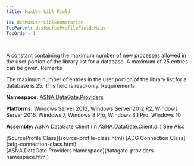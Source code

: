 ```yaml
---
title: MaxUserLibl Field

Id: dcsMaxUserLiblEnumeration
TocParent: dcsSourceProfileFieldsMain
TocOrder: 1

---
```


A constant containing the maximum number of new processes allowed in the user portion of the library list for a database. A maximum of 25 entries can be given.
Remarks

The maximum number of entries in the user portion of the library list for a database is 25. This field is read-only.
Requirements

**Namespace:** [ ASNA.DataGate.Providers](datagate-providers-namespace.html) 

**Platforms:** Windows Server 2012, Windows Server 2012 R2, Windows Server 2016, Windows 7, Windows 8 Pro, Windows 8.1 Pro, Windows 10

**Assembly:** ASNA DataGate Client (in ASNA.DataGate.Client.dll)
See Also

<dl />
      <span>
        [SourceProfile Class](source-profile-class.html)
        [ADG Connection Class](adg-connection-class.html)
      </span>
      <br />
      [ASNA.DataGate.Providers Namespace](datagate-providers-namespace.html)

